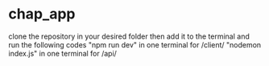 # chap_app
clone the repository in your desired folder
then add it to the terminal and run the following codes
"npm run dev" in one terminal for /client/
"nodemon index.js" in one terminal for /api/
